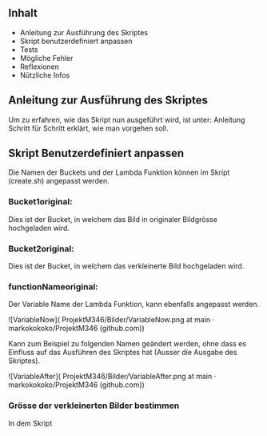 ## Inhalt 

- Anleitung zur Ausführung des Skriptes 
- Skript benutzerdefiniert anpassen 
- Tests  
- Mögliche Fehler  
- Reflexionen  
- Nützliche Infos  

 

 

## Anleitung zur Ausführung des Skriptes 

Um zu erfahren, wie das Skript nun ausgeführt wird, ist unter: Anleitung Schritt für Schritt erklärt, wie man vorgehen soll. 

 

## Skript Benutzerdefiniert anpassen 

Die Namen der Buckets  und der Lambda Funktion können im Skript (create.sh) angepasst werden.  

 

### Bucket1original:
Dies ist der Bucket, in welchem das Bild in originaler Bildgrösse hochgeladen wird. 

### Bucket2original:
Dies ist der Bucket, in welchem das verkleinerte Bild hochgeladen wird.  

### functionNameoriginal:
Der Variable Name der Lambda Funktion, kann ebenfalls angepasst werden. 


![VariableNow]( ProjektM346/Bilder/VariableNow.png at main · markokokoko/ProjektM346 (github.com)) 

Kann zum Beispiel zu folgenden Namen geändert werden, ohne dass es Einfluss auf das Ausführen des Skriptes hat (Ausser die Ausgabe des Skriptes). 

![VariableAfter]( ProjektM346/Bilder/VariableAfter.png at main · markokokoko/ProjektM346 (github.com)) 

 

### Grösse der verkleinerten Bilder bestimmen 

In dem Skript  

 
